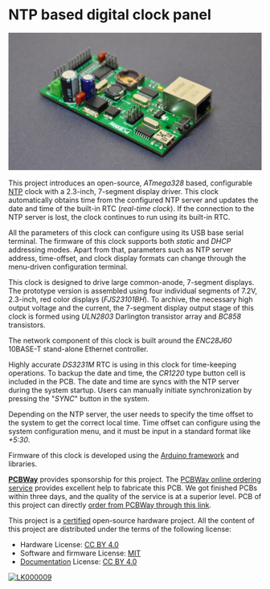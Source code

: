 # NTP based digital clock panel

![Prototype version of NTP clock driver](https://raw.githubusercontent.com/dilshan/ntp-clock/main/resources/netclk-main.jpg)

This project introduces an open-source, *ATmega328* based, configurable [NTP](https://en.wikipedia.org/wiki/Network_Time_Protocol) clock with a 2.3-inch, 7-segment display driver. This clock automatically obtains time from the configured NTP server and updates the date and time of the built-in RTC (*real-time clock*). If the connection to the NTP server is lost, the clock continues to run using its built-in RTC.

All the parameters of this clock can configure using its USB base serial terminal. The firmware of this clock supports both *static* and *DHCP* addressing modes. Apart from that, parameters such as NTP server address, time-offset, and clock display formats can change through the menu-driven configuration terminal.

This clock is designed to drive large common-anode, 7-segment displays. The prototype version is assembled using four individual segments of 7.2V, 2.3-inch, red color displays (*FJS23101BH*). To archive, the necessary high output voltage and the current, the 7-segment display output stage of this clock is formed using *ULN2803* Darlington transistor array and *BC858* transistors.

The network component of this clock is built around the *ENC28J60* 10BASE-T stand-alone Ethernet controller.

Highly accurate *DS3231M* RTC is using in this clock for time-keeping operations. To backup the date and time, the *CR1220* type button cell is included in the PCB. The date and time are syncs with the NTP server during the system startup. Users can manually initiate synchronization by pressing the "*SYNC*" button in the system.

Depending on the NTP server, the user needs to specify the time offset to the system to get the correct local time. Time offset can configure using the system configuration menu, and it must be input in a standard format like *+5:30*.

Firmware of this clock is developed using the [Arduino framework](https://www.arduino.cc/en/software) and libraries.

[**PCBWay**](https://www.pcbway.com) provides sponsorship for this project. The [PCBWay online ordering service](https://www.pcbway.com/orderonline.aspx) provides excellent help to fabricate this PCB. We got finished PCBs within three days, and the quality of the service is at a superior level. PCB of this project can directly [order from PCBWay through this link](https://www.pcbway.com/project/shareproject/NTP_based_digital_clock_panel.html).

This project is a [certified](https://certification.oshwa.org/lk000009.html) open-source hardware project. All the content of this project are distributed under the terms of the following license:

- Hardware License: [CC BY 4.0](https://creativecommons.org/licenses/by/4.0/)
- Software and firmware License: [MIT](https://github.com/dilshan/ntp-clock/blob/main/LICENSE)
- [Documentation](https://github.com/dilshan/ntp-clock/wiki) License: [CC BY 4.0](https://creativecommons.org/licenses/by/4.0/)

[![LK000009](https://raw.githubusercontent.com/wiki/dilshan/ntp-clock/images/OSHW_mark_LK000009.png)](https://certification.oshwa.org/lk000009.html)
